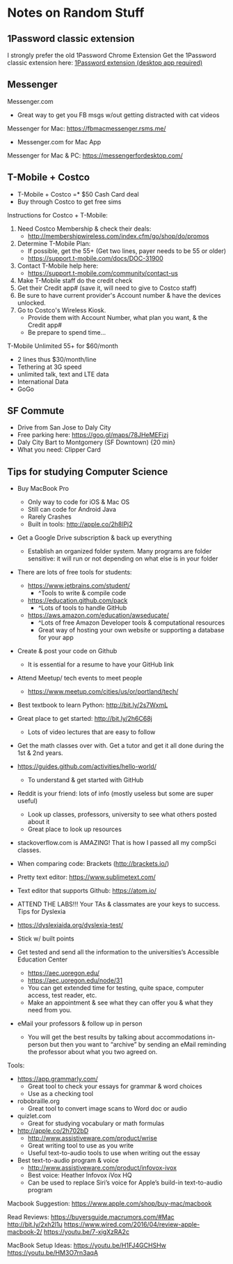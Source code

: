 # Notes on Random Stuff

## 1Password classic extension
I strongly prefer the old 1Password Chrome Extension
Get the 1Password classic extension here:
[1Password extension (desktop app required)](https://chrome.google.com/webstore/detail/1password-extension-deskt/aomjjhallfgjeglblehebfpbcfeobpgk)

## Messenger
Messenger.com
* Great way to get you FB msgs w/out getting distracted with cat videos

Messenger for Mac:
<https://fbmacmessenger.rsms.me/>
* Messenger.com for Mac App

Messenger for Mac & PC:
<https://messengerfordesktop.com/>

## T-Mobile + Costco
* T-Mobile + Costco =* $50 Cash Card deal
* Buy through Costco to get free sims

Instructions for Costco + T-Mobile:
1. Need Costco Membership & check their deals:
    * <http://membershipwireless.com/index.cfm/go/shop/do/promos>
2. Determine T-Mobile Plan:
    * If possible, get the 55+ (Get two lines, payer needs to be 55 or older)
    * <https://support.t-mobile.com/docs/DOC-31900>
3. Contact T-Mobile help here:
    * <https://support.t-mobile.com/community/contact-us>
4. Make T-Mobile staff do the credit check
5. Get their Credit app# (save it, will need to give to Costco staff)
6. Be sure to have current provider's Account number & have the devices unlocked.
7. Go to Costco's Wireless Kiosk.
    * Provide them with Account Number, what plan you want, & the Credit app#
    * Be prepare to spend time...

T-Mobile Unlimited 55+ for $60/month
* 2 lines thus $30/month/line
* Tethering at 3G speed
* unlimited talk, text and LTE data
* International Data
* GoGo

## SF Commute
* Drive from San Jose to Daly City
* Free parking here: <https://goo.gl/maps/78JHeMEFizj>
* Daly City Bart to Montgomery (SF Downtown) {20 min}
* What you need: Clipper Card

## Tips for studying Computer Science
* Buy MacBook Pro
  * Only way to code for iOS & Mac OS
  * Still can code for Android Java
  * Rarely Crashes
  * Built in tools: <http://apple.co/2h8lPj2>
* Get a Google Drive subscription & back up everything
  * Establish an organized folder system. Many programs are folder sensitive: it will run or not depending on what else is in your folder

* There are lots of free tools for students:
  * <https://www.jetbrains.com/student/>
    * ^Tools to write & compile code
  * <https://education.github.com/pack>
    * ^Lots of tools to handle GitHub
  * <https://aws.amazon.com/education/awseducate/>
    * ^Lots of free Amazon Developer tools & computational resources
    * Great way of hosting your own website or supporting a database for your app
* Create & post your code on Github
  * It is essential for a resume to have your GitHub link
* Attend Meetup/ tech events to meet people
  * <https://www.meetup.com/cities/us/or/portland/tech/>
* Best textbook to learn Python: <http://bit.ly/2s7WxmL>
* Great place to get started: <http://bit.ly/2h6C68j>
  * Lots of video lectures that are easy to follow
* Get the math classes over with. Get a tutor and get it all done during the 1st & 2nd years.

* <https://guides.github.com/activities/hello-world/>
  * To understand & get started with GitHub

* Reddit is your friend: lots of info (mostly useless but some are super useful)
  * Look up classes, professors, university to see what others posted about it
  * Great place to look up resources
* stackoverflow.com is AMAZING! That is how I passed all my compSci classes.
* When comparing code: Brackets (<http://brackets.io/>)
* Pretty text editor: <https://www.sublimetext.com/>
* Text editor that supports Github: <https://atom.io/>

* ATTEND THE LABS!!! Your TAs & classmates are your keys to success.
Tips for Dyslexia
* <https://dyslexiaida.org/dyslexia-test/>
* Stick w/ built points
* Get tested and send all the information to the universities’s Accessible Education Center
  * <https://aec.uoregon.edu/>
  * <https://aec.uoregon.edu/node/31>
  * You can get extended time for testing, quite space, computer access, test reader, etc.
  * Make an appointment & see what they can offer you & what they need from you.
* eMail your professors & follow up in person
  * You will get the best results by talking about accommodations in-person but then you want to “archive” by sending an eMail reminding the professor about what you two agreed on.

Tools:
* <https://app.grammarly.com/>
  * Great tool to check your essays for grammar & word choices
  * Use as a checking tool
* robobraille.org
  * Great tool to convert image scans to Word doc or audio
* quizlet.com
  * Great for studying vocabulary or math formulas
* <http://apple.co/2h702bD>
  * <http://www.assistiveware.com/product/wrise>
  * Great writing tool to use as you write
  * Useful text-to-audio tools to use when writing out the essay
* Best text-to-audio program & voice
  * <http://www.assistiveware.com/product/infovox-ivox>
  * Best voice: Heather Infovox iVox HQ
  * Can be used to replace Siri’s voice for Apple’s build-in text-to-audio program

Macbook Suggestion:
<https://www.apple.com/shop/buy-mac/macbook>

Read Reviews:
<https://buyersguide.macrumors.com/#Mac>
<http://bit.ly/2xh2l1u>
<https://www.wired.com/2016/04/review-apple-macbook-2/>
<https://youtu.be/7-xigXzRA2c>

MacBook Setup Ideas:
<https://youtu.be/H1FJ4GCHSHw>
<https://youtu.be/HM3O7rn3aqA>
